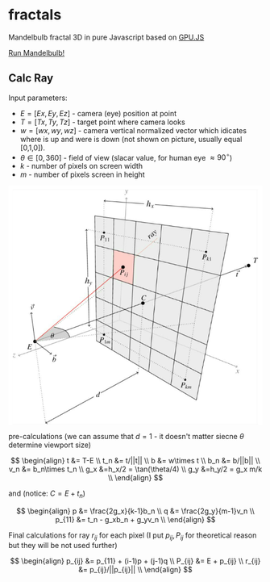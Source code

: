 # fractals
Mandelbulb fractal 3D in pure Javascript based on [GPU.JS](https://github.com/gpujs/gpu.js)

[Run Mandelbulb!](https://kamil-kielczewski.github.io/fractals/mandelbulb.html)

## Calc Ray

Input parameters: 
* $E = [Ex,Ey,Ez]$ - camera (eye) position at point 
* $T= [Tx,Ty,Tz]$ - target point where camera looks  
* $w=[wx,wy,wz]$ - camera vertical normalized vector which idicates where is up and were is down (not shown on picture, usually equal [0,1,0]). 
* $\theta \in [0,360]$ - field of view (slacar value, for human eye $\approx 90^\circ$)
* $k$ - number of pixels on screen width 
* $m$ - number of pixels screen in height 

<p align="center"><img src="/tex/raysMatrix.png" align=middle /></p>

pre-calculations (we can assume that $d=1$ - it doesn't matter siecne $\theta$ determine viewport size)

$$
\begin{align}
t &= T-E \\
t_n &= t/||t|| \\
b &= w\times t \\
b_n &= b/||b|| \\
v_n &= b_n\times t_n \\
g_x &=h_x/2 = \tan(\theta/4) \\
g_y &=h_y/2 = g_x m/k \\
\end{align}
$$

and (notice: $C=E+t_n$)

$$
\begin{align}
p &= \frac{2g_x}{k-1}b_n \\ 
q &= \frac{2g_y}{m-1}v_n \\ 
p_{11} &= t_n - g_xb_n +  g_yv_n \\
\end{align}
$$

Final calculations for ray $r_{ij}$ for each pixel (I put $p_{ij},P_{ij}$ for theoretical reason but they will be not used further)

$$
\begin{align}
p_{ij} &= p_{11} + (i-1)p + (j-1)q \\
P_{ij} &= E + p_{ij} \\
r_{ij} &= p_{ij}/||p_{ij}|| \\
\end{align}
$$





